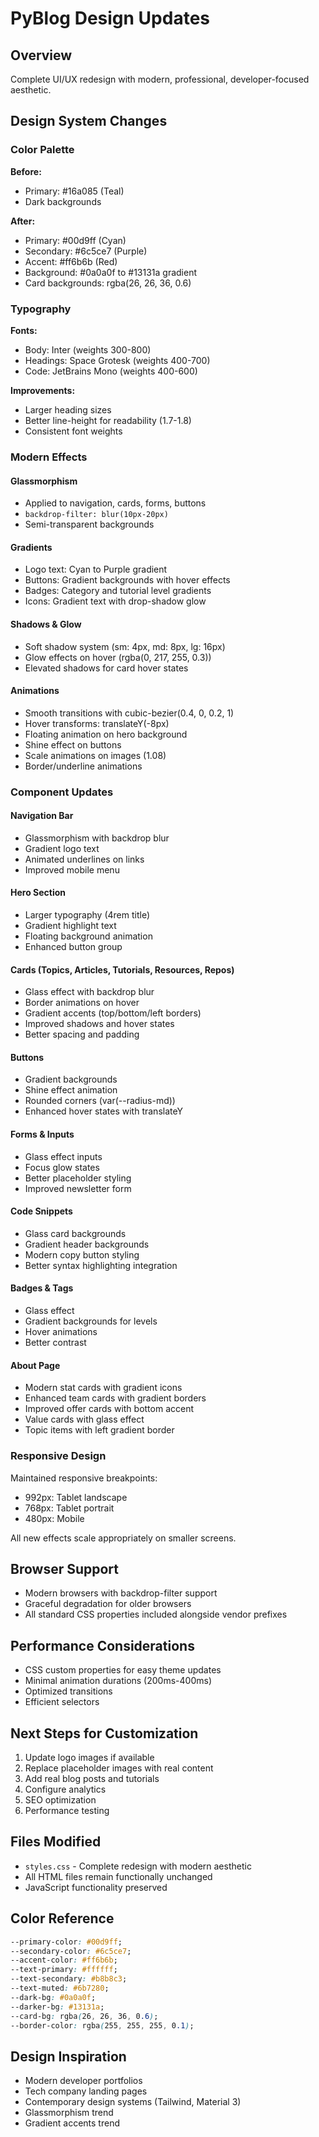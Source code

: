 # PyBlog Design Updates

## Overview
Complete UI/UX redesign with modern, professional, developer-focused aesthetic.

## Design System Changes

### Color Palette
**Before:**
- Primary: #16a085 (Teal)
- Dark backgrounds

**After:**
- Primary: #00d9ff (Cyan)
- Secondary: #6c5ce7 (Purple)
- Accent: #ff6b6b (Red)
- Background: #0a0a0f to #13131a gradient
- Card backgrounds: rgba(26, 26, 36, 0.6)

### Typography
**Fonts:**
- Body: Inter (weights 300-800)
- Headings: Space Grotesk (weights 400-700)
- Code: JetBrains Mono (weights 400-600)

**Improvements:**
- Larger heading sizes
- Better line-height for readability (1.7-1.8)
- Consistent font weights

### Modern Effects

#### Glassmorphism
- Applied to navigation, cards, forms, buttons
- `backdrop-filter: blur(10px-20px)`
- Semi-transparent backgrounds

#### Gradients
- Logo text: Cyan to Purple gradient
- Buttons: Gradient backgrounds with hover effects
- Badges: Category and tutorial level gradients
- Icons: Gradient text with drop-shadow glow

#### Shadows & Glow
- Soft shadow system (sm: 4px, md: 8px, lg: 16px)
- Glow effects on hover (rgba(0, 217, 255, 0.3))
- Elevated shadows for card hover states

#### Animations
- Smooth transitions with cubic-bezier(0.4, 0, 0.2, 1)
- Hover transforms: translateY(-8px)
- Floating animation on hero background
- Shine effect on buttons
- Scale animations on images (1.08)
- Border/underline animations

### Component Updates

#### Navigation Bar
- Glassmorphism with backdrop blur
- Gradient logo text
- Animated underlines on links
- Improved mobile menu

#### Hero Section
- Larger typography (4rem title)
- Gradient highlight text
- Floating background animation
- Enhanced button group

#### Cards (Topics, Articles, Tutorials, Resources, Repos)
- Glass effect with backdrop blur
- Border animations on hover
- Gradient accents (top/bottom/left borders)
- Improved shadows and hover states
- Better spacing and padding

#### Buttons
- Gradient backgrounds
- Shine effect animation
- Rounded corners (var(--radius-md))
- Enhanced hover states with translateY

#### Forms & Inputs
- Glass effect inputs
- Focus glow states
- Better placeholder styling
- Improved newsletter form

#### Code Snippets
- Glass card backgrounds
- Gradient header backgrounds
- Modern copy button styling
- Better syntax highlighting integration

#### Badges & Tags
- Glass effect
- Gradient backgrounds for levels
- Hover animations
- Better contrast

#### About Page
- Modern stat cards with gradient icons
- Enhanced team cards with gradient borders
- Improved offer cards with bottom accent
- Value cards with glass effect
- Topic items with left gradient border

### Responsive Design
Maintained responsive breakpoints:
- 992px: Tablet landscape
- 768px: Tablet portrait
- 480px: Mobile

All new effects scale appropriately on smaller screens.

## Browser Support
- Modern browsers with backdrop-filter support
- Graceful degradation for older browsers
- All standard CSS properties included alongside vendor prefixes

## Performance Considerations
- CSS custom properties for easy theme updates
- Minimal animation durations (200ms-400ms)
- Optimized transitions
- Efficient selectors

## Next Steps for Customization
1. Update logo images if available
2. Replace placeholder images with real content
3. Add real blog posts and tutorials
4. Configure analytics
5. SEO optimization
6. Performance testing

## Files Modified
- `styles.css` - Complete redesign with modern aesthetic
- All HTML files remain functionally unchanged
- JavaScript functionality preserved

## Color Reference
```css
--primary-color: #00d9ff;
--secondary-color: #6c5ce7;
--accent-color: #ff6b6b;
--text-primary: #ffffff;
--text-secondary: #b8b8c3;
--text-muted: #6b7280;
--dark-bg: #0a0a0f;
--darker-bg: #13131a;
--card-bg: rgba(26, 26, 36, 0.6);
--border-color: rgba(255, 255, 255, 0.1);
```

## Design Inspiration
- Modern developer portfolios
- Tech company landing pages
- Contemporary design systems (Tailwind, Material 3)
- Glassmorphism trend
- Gradient accents trend
